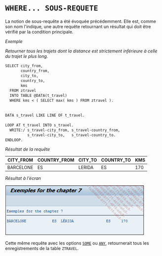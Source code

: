 # **`WHERE... SOUS-REQUETE`**

La notion de sous-requête a été évoquée précédemment. Elle est, comme son nom l'indique, une autre requête retournant un résultat qui doit être vérifié par la condition principale.

_Exemple_

_Retourner tous les trajets dont la distance est strictement inférieure à celle du trajet le plus long._

```JS
SELECT city_from,
       country_from,
       city_to,
       country_to,
       kms
  FROM ztravel
  INTO TABLE @DATA(t_travel)
  WHERE kms < ( SELECT max( kms ) FROM ztravel ).


DATA s_travel LIKE LINE OF t_travel.

LOOP AT t_travel INTO s_travel.
  WRITE:/ s_travel-city_from, s_travel-country_from,
          s_travel-city_to,   s_travel-country_to.
ENDLOOP.
```

_Résultat de la requête_

| **CITY_FROM** | **COUNTRY_FROM** | **CITY_TO** | **COUNTRY_TO** | **KMS** |
| ------------- | ---------------- | ----------- | -------------- | ------- |
| BARCELONE     | ES               | LERIDA      | ES             | 170     |

_Résultat à l'écran_

![](../../00_Ressources/09_26_01.png)

Cette même requête avec les options [`SOME`](../../09_SQL_Select/23_where_some.md) ou [`ANY`](../../09_SQL_Select/23_where_any.md), retournerait tous les enregistrements de la table `ZTRAVEL`.
